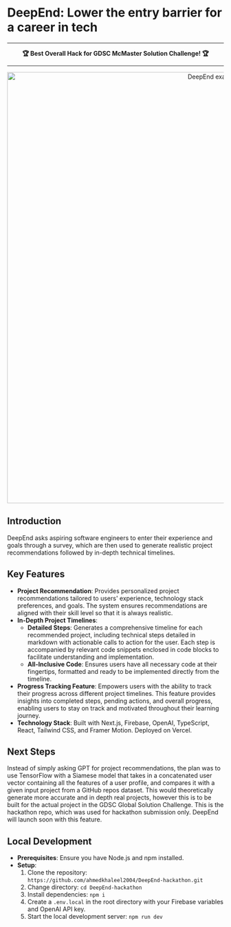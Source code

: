 # DeepEnd: Lower the entry barrier for a career in tech


<div align="center">
  <hr>
  <strong>🏆 Best Overall Hack for GDSC McMaster Solution Challenge! 🏆</strong>
  <hr>
</div>


<div align="center">
    <img src="https://github.com/ahmedkhaleel2004/DeepEnd-hackathon/assets/111161052/3cc73ec6-334e-4d32-9b3b-7855da404bc1" alt="DeepEnd example timeline" width="1000"/>
</div>

## Introduction
DeepEnd asks aspiring software engineers to enter their experience and goals through a survey, which are then used to generate realistic project recommendations followed by in-depth technical timelines.

## Key Features

- **Project Recommendation**: Provides personalized project recommendations tailored to users' experience, technology stack preferences, and goals. The system ensures recommendations are aligned with their skill level so that it is always realistic.
- **In-Depth Project Timelines**:
  - **Detailed Steps**: Generates a comprehensive timeline for each recommended project, including technical steps detailed in markdown with actionable calls to action for the user. Each step is accompanied by relevant code snippets enclosed in code blocks to facilitate understanding and implementation.
  - **All-Inclusive Code**: Ensures users have all necessary code at their fingertips, formatted and ready to be implemented directly from the timeline.
- **Progress Tracking Feature**: Empowers users with the ability to track their progress across different project timelines. This feature provides insights into completed steps, pending actions, and overall progress, enabling users to stay on track and motivated throughout their learning journey.
- **Technology Stack**: Built with Next.js, Firebase, OpenAI, TypeScript, React, Tailwind CSS, and Framer Motion. Deployed on Vercel.

## Next Steps
Instead of simply asking GPT for project recommendations, the plan was to use TensorFlow with a Siamese model that takes in a concatenated user vector containing all the features of a user profile, and compares it with a given input project from a GitHub repos dataset. This would theoretically generate more accurate and in depth real projects, however this is to be built for the actual project in the GDSC Global Solution Challenge. This is the hackathon repo, which was used for hackathon submission only. DeepEnd will launch soon with this feature.

## Local Development
- **Prerequisites**: Ensure you have Node.js and npm installed.
- **Setup**:
  1. Clone the repository: `https://github.com/ahmedkhaleel2004/DeepEnd-hackathon.git`
  2. Change directory: `cd DeepEnd-hackathon`
  3. Install dependencies: `npm i`
  4. Create a `.env.local` in the root directory with your Firebase variables and OpenAI API key.
  5. Start the local development server: `npm run dev`
